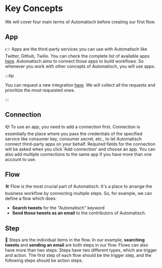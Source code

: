 # Key Concepts

We will cover four main terms of Automatisch before creating our first flow.

## App

👉 Apps are the third-party services you can use with Automatisch like Twitter, Github, Twilio. You can check the complete list of available apps [here](/integrations/available-apps). Automatisch aims to connect those apps to build workflows. So whenever you work with other concepts of Automatisch, you will use apps.

:::tip

You can request a new integration [here](/integrations/request-integration). We will collect all the requests and prioritize the most requested ones.

:::

## Connection

📪 To use an app, you need to add a connection first. Connection is essentially the place where you pass the credentials of the specified service like consumer key, consumer secret, etc., to let Automatisch connect third-party apps on your behalf. Required fields for the connection will be asked when you click 'Add connection' and choose an app. You can also add multiple connections to the same app if you have more than one account to use.

## Flow

🛠️ Flow is the most crucial part of Automatisch. It's a place to arrange the business workflow by connecting multiple steps. So, for example, we can define a flow which does:

- **Search tweets** for the "Automatisch" keyword
- **Send those tweets as an email** to the contributors of Automatisch.

## Step

📄 Steps are the individual items in the flow. In our example, **searching tweets** and **sending an email** are both steps in our flow. Flows can also have more than two steps. Steps have two different types, which are trigger and action. The first step of each flow should be the trigger step, and the following steps should be action steps.
